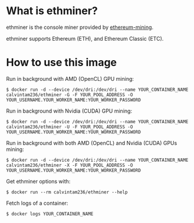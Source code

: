 # What is ethminer?

ethminer is the console miner provided by [ethereum-mining](https://github.com/ethereum-mining/ethminer).

ethminer supports Ethereum (ETH), and Ethereum Classic (ETC).

# How to use this image

Run in background with AMD (OpenCL) GPU mining:

```console
$ docker run -d --device /dev/dri:/dev/dri --name YOUR_CONTAINER_NAME calvintam236/ethminer -G -F YOUR_POOL_ADDRESS -O YOUR_USERNAME.YOUR_WORKER_NAME:YOUR_WORKER_PASSWORD
```

Run in background with Nvidia (CUDA) GPU mining:

```console
$ docker run -d --device /dev/dri:/dev/dri --name YOUR_CONTAINER_NAME calvintam236/ethminer -U -F YOUR_POOL_ADDRESS -O YOUR_USERNAME.YOUR_WORKER_NAME:YOUR_WORKER_PASSWORD
```

Run in background with both AMD (OpenCL) and Nvidia (CUDA) GPUs mining:

```console
$ docker run -d --device /dev/dri:/dev/dri --name YOUR_CONTAINER_NAME calvintam236/ethminer -X -F YOUR_POOL_ADDRESS -O YOUR_USERNAME.YOUR_WORKER_NAME:YOUR_WORKER_PASSWORD
```

Get ethminer options with:

```console
$ docker run --rm calvintam236/ethminer --help
```

Fetch logs of a container:

```console
$ docker logs YOUR_CONTAINER_NAME
```
